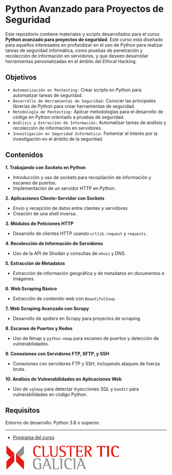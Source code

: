 # Python Avanzado para Proyectos de Seguridad
Este repositorio contiene materiales y scripts desarrollados para el curso **Python avanzado para proyectos de seguridad**. Este curso está diseñado para aquellos interesados en profundizar en el uso de Python para realizar tareas de seguridad informática, como pruebas de penetración y recolección de información en servidores, y que deseen desarrollar herramientas personalizadas en el ámbito del Ethical Hacking.

## Objetivos
- `Automatización en Pentesting:` Crear scripts en Python para automatizar tareas de seguridad.
- `Desarrollo de Herramientas de Seguridad:` Conocer las principales librerías de Python para crear herramientas de seguridad.
- `Metodología de Pentesting:` Aplicar metodologías para el desarrollo de código en Python orientado a pruebas de seguridad.
- `Análisis y Extracción de Información:` Automatizar tareas de análisis y recolección de información en servidores.
- `Investigación en Seguridad Informática:` Fomentar el interés por la investigación en el ámbito de la seguridad.

## Contenidos
**1. Trabajando con Sockets en Python**

- Introducción y uso de sockets para recopilación de información y escaneo de puertos.
- Implementación de un servidor HTTP en Python.

**2. Aplicaciones Cliente-Servidor con Sockets**

- Envío y recepción de datos entre clientes y servidores.
- Creación de una shell inversa.

**3. Módulos de Peticiones HTTP**

- Desarrollo de clientes HTTP usando `urllib.request` y `requests`.
    
**4. Recolección de Información de Servidores**

- Uso de la API de Shodan y consultas de `whois` y DNS.

**5. Extracción de Metadatos**

- Extracción de información geográfica y de metadatos en documentos e imágenes.

**6. Web Scraping Básico**

- Extracción de contenido web con `BeautifulSoup`.

**7. Web Scraping Avanzado con Scrapy**

- Desarrollo de spiders en Scrapy para proyectos de scraping.

**8. Escaneo de Puertos y Redes**

- Uso de Nmap y `python-nmap` para escaneo de puertos y detección de vulnerabilidades.

**9. Conexiones con Servidores FTP, SFTP, y SSH**

- Conexiones con servidores FTP y SSH, incluyendo ataques de fuerza bruta.

**10. Análisis de Vulnerabilidades en Aplicaciones Web**

- Uso de `sqlmap` para detectar inyecciones SQL y `bandit` para vulnerabilidades en código Python.

## Requisitos
Entorno de desarrollo: Python 3.8 o superior.

---
- [Programa del curso](python-proyectos-seguridad-online.pdf)

![alt text](/resources/clustertic.png) 
